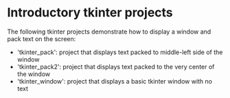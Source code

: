 # Introductory tkinter projects

The following tkinter projects demonstrate how to display a window and pack text on the screen:
* 'tkinter_pack': project that displays text packed to middle-left side of the window
* 'tkinter_pack2': project that displays text packed to the very center of the window
* 'tkinter_window': project that displays a basic tkinter window with no text
